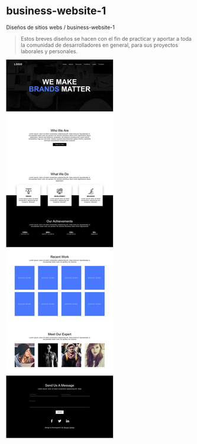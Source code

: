 # business-website-1

Diseños de sitios webs / business-website-1
> Estos breves diseños se hacen con el fin de practicar y aportar a toda la comunidad de desarrolladores en general, para sus proyectos laborales y personales.

![preview web site.](https://github.com/brayangomez22/business-website-1/blob/master/images/preview.png)
